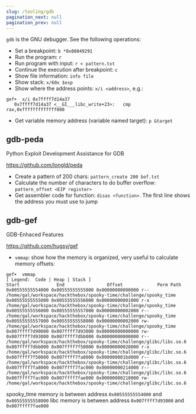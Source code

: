 ```yaml
---
slug: /tooling/gdb
pagination_next: null
pagination_prev: null
---
```


`gdb` is the GNU debugger. See the following operations:

- Set a breakpoint: `b *0x08049291`
- Run the program: `r`
- Run program with input: `r < pattern.txt`
- Continue the execution after breakpoint: `c`
- Show file information: `info file`
- Show stack: `x/60x $esp`
- Show where the address points: `x/i <address>`, e.g.:
```
gef➤  x/i 0x7ffff7d14a37
   0x7ffff7d14a37 <__GI___libc_write+23>:	cmp    rax,0xfffffffffffff000
```
- Get variable memory address (variable named target): `p &target`

## gdb-peda

Python Exploit Development Assistance for GDB

<a href="https://github.com/longld/peda">https://github.com/longld/peda</a>

- Create a pattern of 200 chars: `pattern_create 200 bof.txt`
- Calculate the number of characters to do buffer overflow: `pattern_offset <EIP register>`
- Get assembler code for function: `disas <function>`. The first line shows the address you must use to jump

## gdb-gef

GDB-Enhaced Features

<a href="https://github.com/hugsy/gef">https://github.com/hugsy/gef</a>

- `vmmap`: show how the memory is organized, very useful to calculate memory offsets:

```
gef➤  vmmap 
[ Legend:  Code | Heap | Stack ]
Start              End                Offset             Perm Path
0x00555555554000 0x00555555555000 0x00000000000000 r-- /home/gal/workspace/hackthebox/spooky-time/challenge/spooky_time
0x00555555555000 0x00555555556000 0x00000000001000 r-x /home/gal/workspace/hackthebox/spooky-time/challenge/spooky_time
0x00555555556000 0x00555555557000 0x00000000002000 r-- /home/gal/workspace/hackthebox/spooky-time/challenge/spooky_time
0x00555555557000 0x00555555558000 0x00000000002000 rw- /home/gal/workspace/hackthebox/spooky-time/challenge/spooky_time
0x007ffff7d90000 0x007ffff7d93000 0x00000000000000 rw- 
0x007ffff7d93000 0x007ffff7dbb000 0x00000000000000 r-- /home/gal/workspace/hackthebox/spooky-time/challenge/glibc/libc.so.6
0x007ffff7dbb000 0x007ffff7f50000 0x00000000028000 r-x /home/gal/workspace/hackthebox/spooky-time/challenge/glibc/libc.so.6
0x007ffff7f50000 0x007ffff7fa8000 0x000000001bd000 r-- /home/gal/workspace/hackthebox/spooky-time/challenge/glibc/libc.so.6
0x007ffff7fa8000 0x007ffff7fac000 0x00000000214000 r-- /home/gal/workspace/hackthebox/spooky-time/challenge/glibc/libc.so.6
0x007ffff7fac000 0x007ffff7fae000 0x00000000218000 rw- /home/gal/workspace/hackthebox/spooky-time/challenge/glibc/libc.so.6
```
spooky_time memory is between address `0x00555555554000` and `0x00555555558000`
libc memory is between address `0x007ffff7d93000` and `0x007ffff7fae000`
